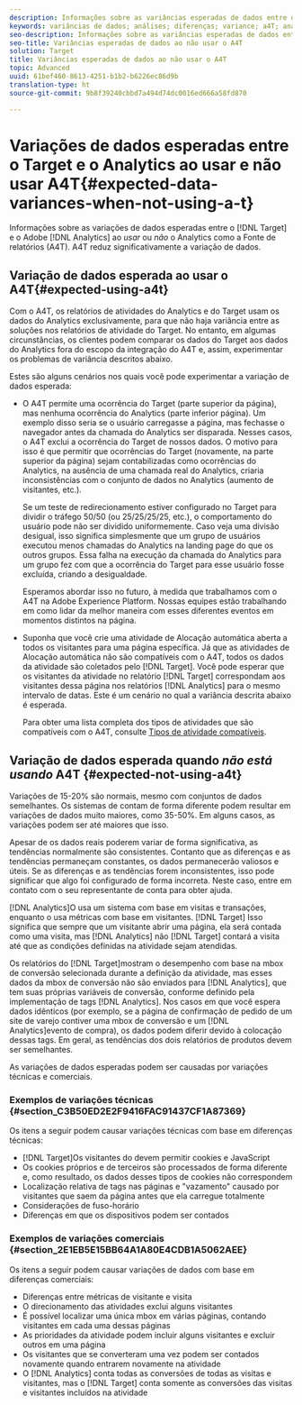 ```yaml
---
description: Informações sobre as variâncias esperadas de dados entre o Target e o Adobe Analytics ao não usar o Analytics como fonte de relatórios (A4T), o que elimina a variância de dados completamente.
keywords: variâncias de dados; análises; diferenças; variance; a4T; analytics para target; análises como fonte de relatórios; discrepâncias; discrepância
seo-description: Informações sobre as variâncias esperadas de dados entre o Target e o Adobe Analytics ao não usar o Analytics como fonte de relatórios (A4T), o que elimina a variância de dados completamente.
seo-title: Variâncias esperadas de dados ao não usar o A4T
solution: Target
title: Variâncias esperadas de dados ao não usar o A4T
topic: Advanced
uuid: 61bef460-8613-4251-b1b2-b6226ec86d9b
translation-type: ht
source-git-commit: 9b8f39240cbbd7a494d74dc0016ed666a58fd870

---
```



# Variações de dados esperadas entre o Target e o Analytics ao usar e não usar A4T{#expected-data-variances-when-not-using-a-t}

Informações sobre as variações de dados esperadas entre o [!DNL Target] e o Adobe [!DNL Analytics] ao *usar* ou *não* o Analytics como a Fonte de relatórios (A4T). A4T reduz significativamente a variação de dados.

## Variação de dados esperada ao usar o A4T{#expected-using-a4t}

Com o A4T, os relatórios de atividades do Analytics e do Target usam os dados do Analytics exclusivamente, para que não haja variância entre as soluções nos relatórios de atividade do Target. No entanto, em algumas circunstâncias, os clientes podem comparar os dados do Target aos dados do Analytics fora do escopo da integração do A4T e, assim, experimentar os problemas de variância descritos abaixo.

Estes são alguns cenários nos quais você pode experimentar a variação de dados esperada:

* O A4T permite uma ocorrência do Target (parte superior da página), mas nenhuma ocorrência do Analytics (parte inferior página). Um exemplo disso seria se o usuário carregasse a página, mas fechasse o navegador antes da chamada do Analytics ser disparada. Nesses casos, o A4T exclui a ocorrência do Target de nossos dados. O motivo para isso é que permitir que ocorrências do Target (novamente, na parte superior da página) sejam contabilizadas como ocorrências do Analytics, na ausência de uma chamada real do Analytics, criaria inconsistências com o conjunto de dados no Analytics (aumento de visitantes, etc.).

   Se um teste de redirecionamento estiver configurado no Target para dividir o tráfego 50/50 (ou 25/25/25/25, etc.), o comportamento do usuário pode não ser dividido uniformemente. Caso veja uma divisão desigual, isso significa simplesmente que um grupo de usuários executou menos chamadas do Analytics na landing page do que os outros grupos. Essa falha na execução da chamada do Analytics para um grupo fez com que a ocorrência do Target para esse usuário fosse excluída, criando a desigualdade.

   Esperamos abordar isso no futuro, à medida que trabalhamos com o A4T na Adobe Experience Platform. Nossas equipes estão trabalhando em como lidar da melhor maneira com esses diferentes eventos em momentos distintos na página.

* Suponha que você crie uma atividade de Alocação automática aberta a todos os visitantes para uma página específica. Já que as atividades de Alocação automática não são compatíveis com o A4T, todos os dados da atividade são coletados pelo [!DNL Target]. Você pode esperar que os visitantes da atividade no relatório [!DNL Target] correspondam aos visitantes dessa página nos relatórios [!DNL Analytics] para o mesmo intervalo de datas. Este é um cenário no qual a variância descrita abaixo é esperada.

   Para obter uma lista completa dos tipos de atividades que são compatíveis com o A4T, consulte [Tipos de atividade compatíveis](../../c-integrating-target-with-mac/a4t/a4t.md#section_F487896214BF4803AF78C552EF1669AA).

## Variação de dados esperada quando *não está usando* A4T {#expected-not-using-a4t}

Variações de 15-20% são normais, mesmo com conjuntos de dados semelhantes. Os sistemas de contam de forma diferente podem resultar em variações de dados muito maiores, como 35-50%. Em alguns casos, as variações podem ser até maiores que isso.

Apesar de os dados reais poderem variar de forma significativa, as tendências normalmente são consistentes. Contanto que as diferenças e as tendências permaneçam constantes, os dados permanecerão valiosos e úteis. Se as diferenças e as tendências forem inconsistentes, isso pode significar que algo foi configurado de forma incorreta. Neste caso, entre em contato com o seu representante de conta para obter ajuda.

[!DNL Analytics]O usa um sistema com base em visitas e transações, enquanto o usa métricas com base em visitantes. [!DNL Target] Isso significa que sempre que um visitante abrir uma página, ela será contada como uma visita, mas [!DNL Analytics] não [!DNL Target] contará a visita até que as condições definidas na atividade sejam atendidas.

Os relatórios do [!DNL Target]mostram o desempenho com base na mbox de conversão selecionada durante a definição da atividade, mas esses dados da mbox de conversão não são enviados para [!DNL Analytics], que tem suas próprias variáveis de conversão, conforme definido pela implementação de tags [!DNL Analytics]. Nos casos em que você espera dados idênticos (por exemplo, se a página de confirmação de pedido de um site de varejo contiver uma mbox de conversão e um [!DNL Analytics]evento de compra), os dados podem diferir devido à colocação dessas tags. Em geral, as tendências dos dois relatórios de produtos devem ser semelhantes.

As variações de dados esperadas podem ser causadas por variações técnicas e comerciais.

### Exemplos de variações técnicas {#section_C3B50ED2E2F9416FAC91437CF1A87369}

Os itens a seguir podem causar variações técnicas com base em diferenças técnicas:

* [!DNL Target]Os visitantes do devem permitir cookies e JavaScript
* Os cookies próprios e de terceiros são processados de forma diferente e, como resultado, os dados desses tipos de cookies não correspondem
* Localização relativa de tags nas páginas e &quot;vazamento&quot; causado por visitantes que saem da página antes que ela carregue totalmente
* Considerações de fuso-horário
* Diferenças em que os dispositivos podem ser contados

### Exemplos de variações comerciais {#section_2E1EB5E15BB64A1A80E4CDB1A5062AEE}

Os itens a seguir podem causar variações de dados com base em diferenças comerciais:

* Diferenças entre métricas de visitante e visita
* O direcionamento das atividades exclui alguns visitantes
* É possível localizar uma única mbox em várias páginas, contando visitantes em cada uma dessas páginas
* As prioridades da atividade podem incluir alguns visitantes e excluir outros em uma página
* Os visitantes que se converteram uma vez podem ser contados novamente quando entrarem novamente na atividade
* O [!DNL Analytics] conta todas as conversões de todas as visitas e visitantes, mas o [!DNL Target] conta somente as conversões das visitas e visitantes incluídos na atividade